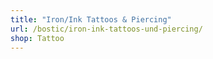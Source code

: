 ```yaml
---
title: "Iron/Ink Tattoos & Piercing"
url: /bostic/iron-ink-tattoos-und-piercing/
shop: Tattoo
---
```

